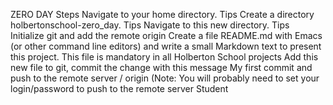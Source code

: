 ZERO DAY
Steps
Navigate to your home directory. Tips
Create a directory holbertonschool-zero_day. Tips
Navigate to this new directory. Tips
Initialize git and add the remote origin
Create a file README.md with Emacs (or other command line editors) and write a small Markdown text to present this project. This file is mandatory in all Holberton School projects
Add this new file to git, commit the change with this message My first commit and push to the remote server / origin (Note: You will probably need to set your login/password to push to the remote server Student



